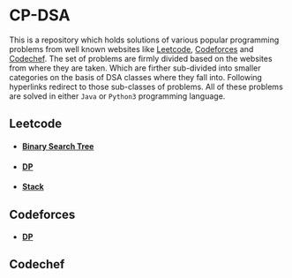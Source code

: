 # CP-DSA
This is a repository which holds solutions of various popular programming problems from well known websites like [Leetcode](https://leetcode.com/), [Codeforces](https://codeforces.com/) and  [Codechef](https://www.codechef.com/). The set of problems are firmly divided based on the websites from where they are taken. Which are firther sub-divided into smaller categories on the basis of DSA classes where they fall into. Following hyperlinks redirect to those sub-classes of problems. All of these problems are solved in either `Java` or `Python3` programming language.   

## Leetcode
- #### [Binary Search Tree](https://github.com/SohamChattopadhyayEE/CP-DSA/tree/main/Leetcode/Binary%20search%20tree)
- #### [DP](https://github.com/SohamChattopadhyayEE/CP-DSA/tree/main/Leetcode/DP)
- #### [Stack](https://github.com/SohamChattopadhyayEE/CP-DSA/tree/main/Leetcode/Stack)

## Codeforces
- #### [DP](https://github.com/SohamChattopadhyayEE/CP-DSA/tree/main/Codeforces/DP)
## Codechef
